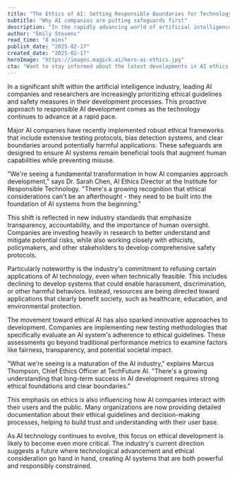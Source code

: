 ```yaml
---
title: "The Ethics of AI: Setting Responsible Boundaries for Technology"
subtitle: "Why AI companies are putting safeguards first"
description: "In the rapidly advancing world of artificial intelligence, leading AI companies are emphasizing the importance of ethical guidelines and safety measures. Discover how these companies are developing robust frameworks and setting boundaries to ensure the responsible use of AI technology."
author: "Emily Stevens"
read_time: "8 mins"
publish_date: "2025-02-17"
created_date: "2025-02-17"
heroImage: "https://images.magick.ai/hero-ai-ethics.jpg"
cta: "Want to stay informed about the latest developments in AI ethics and technology? Follow us on LinkedIn for regular updates and insights from industry experts."
---
```


In a significant shift within the artificial intelligence industry, leading AI companies and researchers are increasingly prioritizing ethical guidelines and safety measures in their development processes. This proactive approach to responsible AI development comes as the technology continues to advance at a rapid pace.

Major AI companies have recently implemented robust ethical frameworks that include extensive testing protocols, bias detection systems, and clear boundaries around potentially harmful applications. These safeguards are designed to ensure AI systems remain beneficial tools that augment human capabilities while preventing misuse.

"We're seeing a fundamental transformation in how AI companies approach development," says Dr. Sarah Chen, AI Ethics Director at the Institute for Responsible Technology. "There's a growing recognition that ethical considerations can't be an afterthought - they need to be built into the foundation of AI systems from the beginning."

This shift is reflected in new industry standards that emphasize transparency, accountability, and the importance of human oversight. Companies are investing heavily in research to better understand and mitigate potential risks, while also working closely with ethicists, policymakers, and other stakeholders to develop comprehensive safety protocols.

Particularly noteworthy is the industry's commitment to refusing certain applications of AI technology, even when technically feasible. This includes declining to develop systems that could enable harassment, discrimination, or other harmful behaviors. Instead, resources are being directed toward applications that clearly benefit society, such as healthcare, education, and environmental protection.

The movement toward ethical AI has also sparked innovative approaches to development. Companies are implementing new testing methodologies that specifically evaluate an AI system's adherence to ethical guidelines. These assessments go beyond traditional performance metrics to examine factors like fairness, transparency, and potential societal impact.

"What we're seeing is a maturation of the AI industry," explains Marcus Thompson, Chief Ethics Officer at TechFuture AI. "There's a growing understanding that long-term success in AI development requires strong ethical foundations and clear boundaries."

This emphasis on ethics is also influencing how AI companies interact with their users and the public. Many organizations are now providing detailed documentation about their ethical guidelines and decision-making processes, helping to build trust and understanding with their user base.

As AI technology continues to evolve, this focus on ethical development is likely to become even more critical. The industry's current direction suggests a future where technological advancement and ethical consideration go hand in hand, creating AI systems that are both powerful and responsibly constrained.